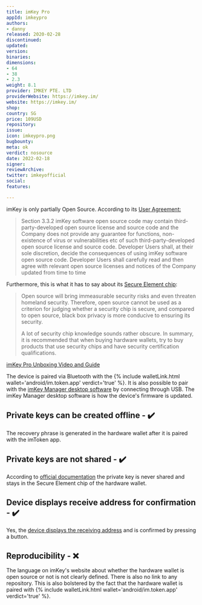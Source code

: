 ```yaml
---
title: imKey Pro
appId: imkeypro
authors:
- danny
released: 2020-02-28
discontinued: 
updated: 
version: 
binaries: 
dimensions:
- 64
- 38
- 2.3
weight: 8.1
provider: IMKEY PTE. LTD
providerWebsite: https://imkey.im/
website: https://imkey.im/
shop: 
country: SG
price: 109USD
repository: 
issue: 
icon: imkeypro.png
bugbounty: 
meta: ok
verdict: nosource
date: 2022-02-18
signer: 
reviewArchive: 
twitter: imkeyofficial
social: 
features: 

---
```


imKey is only partially Open Source. According to its [User Agreement:](https://imkey.im/tos?locale=en-us)

> Section 3.3.2 imKey software open source code may contain third-party-developed open source license and source code and the Company does not provide any guarantee for functions, non-existence of virus or vulnerabilities etc of such third-party-developed open source license and source code. Developer Users shall, at their sole discretion, decide the consequences of using imKey software open source code. Developer Users shall carefully read and then agree with relevant open source licenses and notices of the Company updated from time to time

Furthermore, this is what it has to say about its [Secure Element chip](https://support.imkey.im/hc/en-us/articles/360045069553-What-is-the-security-chip-used-by-the-hardware-wallet-):

> Open source will bring immeasurable security risks and even threaten homeland security. Therefore, open source cannot be used as a criterion for judging whether a security chip is secure, and compared to open source, black box privacy is more conducive to ensuring its security.
>
> A lot of security chip knowledge sounds rather obscure. In summary, it is recommended that when buying hardware wallets, try to buy products that use security chips and have security certification qualifications.

[imKey Pro Unboxing Video and Guide](https://www.youtube.com/watch?v=Ffc51tHNVwk)

The device is paired via Bluetooth with the {% include walletLink.html wallet='android/im.token.app' verdict='true' %}. It is also possible to pair with the [imKey Manager desktop software](https://imkey.im/manager?locale=en-us) by connecting through USB. The imKey Manager desktop software is how the device's firmware is updated.

## Private keys can be created offline - ✔️

The recovery phrase is generated in the hardware wallet after it is paired with the imToken app. 

## Private keys are not shared - ✔️

According to [official documentation](https://support.imkey.im/hc/en-us/articles/360019783833-If-I-lost-my-mobile-device-which-is-connected-to-imKey-What-should-I-do-) the private key is never shared and stays in the Secure Element chip of the hardware wallet. 

## Device displays receive address for confirmation - ✔️

Yes, the [device displays the receiving address](https://youtu.be/6cPn8gxj0_M?t=41) and is confirmed by pressing a button.

## Reproducibility - ❌

The language on imKey's website about whether the hardware wallet is open source or not is not clearly defined. There is also no link to any repository. This is also bolstered by the fact that the hardware wallet is paired with {% include walletLink.html wallet='android/im.token.app' verdict='true' %}.